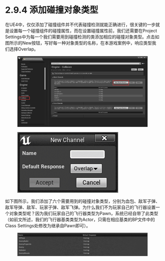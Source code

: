 # 2.9.4 添加碰撞对象类型

在UE4中，仅仅添加了碰撞组件并不代表碰撞检测就能正确进行，很关键的一步就是设置每一个碰撞组件的碰撞属性，而在设置碰撞属性前，我们还需要在Project Settings中为每一个我们需要用到碰撞检测的类添加相应的碰撞对象类型。点击如图所示的New按钮，写好每一种对象类型的名称，在本游戏案例中，响应类型我们选择Overlap。

<figure><img src="../../../.gitbook/assets/image (84).png" alt=""><figcaption></figcaption></figure>

<figure><img src="../../../.gitbook/assets/image (134).png" alt=""><figcaption></figcaption></figure>

如下图所示，我们添加了六个需要用到的碰撞对象类型，分别为血包、敌军子弹、敌军导弹、敌军、玩家子弹、敌军飞弹。为什么我们不为玩家自己的飞行器设置一个对象类型呢？因为我们玩家自己的飞行器类型为Pawn，系统已经自带了此类型（如前文所述，我们的飞行器基类类型为Actor，只需在相应基类的BP文件中的Class Settings处修改为继承自Pawn即可）。

<figure><img src="../../../.gitbook/assets/image (117).png" alt=""><figcaption></figcaption></figure>
